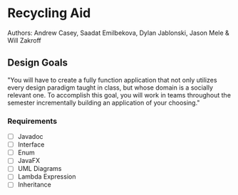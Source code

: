 # Recycling Aid
Authors: Andrew Casey, Saadat Emilbekova, Dylan Jablonski, Jason Mele & Will Zakroff

## Design Goals
"You will have to create a fully function application that not only utilizes every design paradigm taught in class, but whose domain is a socially relevant one. To accomplish this goal, you will work in teams throughout the semester incrementally building an application of your choosing."

### Requirements
- [ ] Javadoc
- [ ] Interface
- [ ] Enum
- [ ] JavaFX
- [ ] UML Diagrams
- [ ] Lambda Expression
- [ ] Inheritance